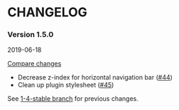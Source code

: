 # CHANGELOG

### Version 1.5.0

2019-06-18

[Compare changes](https://github.com/codevise/pageflow-progress-navigation-bar/compare/1-4-stable...v1.5.0)

- Decrease z-index for horizontal navigation bar
  ([#44](https://github.com/codevise/pageflow-progress-navigation-bar/pull/44))
- Clean up plugin stylesheet
  ([#45](https://github.com/codevise/pageflow-progress-navigation-bar/pull/45))

See
[1-4-stable branch](https://github.com/codevise/pageflow-progress-navigation-bar/blob/1-4-stable/CHANGELOG.md)
for previous changes.
